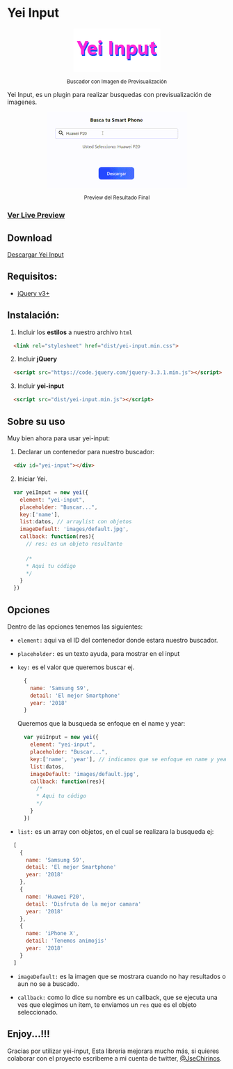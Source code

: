 # Yei Input

<div align="center">
  <img src="static/yei.png">
  <small><p>Buscador con Imagen de Previsualización</p></small>
</div>

Yei Input, es un plugin para realizar busquedas con previsualización de imagenes.

<div align="center">
  <img src="static/yei-preview.gif">
  <small><p>Preview del Resultado Final</p></small>
</div>

### [Ver Live Preview](https://josechirinos.github.io/plug-yei-input/)
## Download

  [Descargar Yei Input](https://github.com/JoseChirinos/plug-yei-input/archive/master.zip)

## Requisitos:

- [jQuery v3+](https://jquery.com/download/)

## Instalación:

1. Incluir los **estilos** a nuestro archivo `html`


```html
  <link rel="stylesheet" href="dist/yei-input.min.css">
```

2. Incluir **jQuery**

```html
  <script src="https://code.jquery.com/jquery-3.3.1.min.js"></script>
```

3. Incluir **yei-input**

```html
  <script src="dist/yei-input.min.js"></script>
```

## Sobre su uso

  Muy bien ahora para usar yei-input:

1. Declarar un contenedor para nuestro buscador:

```html
  <div id="yei-input"></div>
```
2. Iniciar Yei.
```js
  var yeiInput = new yei({
    element: "yei-input",
    placeholder: "Buscar...",
    key:['name'],
    list:datos, // arraylist con objetos
    imageDefault: 'images/default.jpg',
    callback: function(res){
      // res: es un objeto resultante
      
      /*
      * Aqui tu código
      */
    }
  })
```

## Opciones
  Dentro de las opciones tenemos las siguientes:

  - `element:` aqui va el ID del contenedor donde estara nuestro buscador.

  - `placeholder:` es un texto ayuda, para mostrar en el input

  - `key:` es el valor que queremos buscar ej.

    ```js
      {
        name: 'Samsung S9',
        detail: 'El mejor Smartphone'
        year: '2018'
      }
    ```

    Queremos que la busqueda se enfoque en el name y year:

    ```js
      var yeiInput = new yei({
        element: "yei-input",
        placeholder: "Buscar...",
        key:['name', 'year'], // indicamos que se enfoque en name y year
        list:datos, 
        imageDefault: 'images/default.jpg',
        callback: function(res){
          /*
          * Aqui tu código
          */
        }
      })
    ```
  - `list:` es un array con objetos, en el cual se realizara la busqueda ej:

  ```js
    [
      {
        name: 'Samsung S9',
        detail: 'El mejor Smartphone'
        year: '2018'
      },
      {
        name: 'Huawei P20',
        detail: 'Disfruta de la mejor camara'
        year: '2018'
      },
      {
        name: 'iPhone X',
        detail: 'Tenemos animojis'
        year: '2018'
      }
    ]
  ```

  - `imageDefault:` es la imagen que se mostrara cuando no hay resultados o aun no se a buscado.

  - `callback:` como lo dice su nombre es un callback, que se ejecuta una ves que elegimos un item, te enviamos un `res` que es el objeto seleccionado.


## Enjoy...!!!
  Gracias por utilizar yei-input,
  Esta libreria mejorara mucho más, si quieres colaborar con el proyecto escribeme a mi cuenta de twitter, [@JseChirinos](https://twitter.com/jsechirinos).



